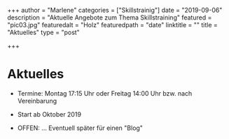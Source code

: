 +++
author = "Marlene"
categories = ["Skillstrainig"]
date = "2019-09-06"
description = "Aktuelle Angebote zum Thema Skillstraining"
featured = "pic03.jpg"
featuredalt = "Holz"
featuredpath = "date"
linktitle = ""
title = "Aktuelles"
type = "post"

+++

# Aktuelles
* Termine: Montag 17:15 Uhr oder Freitag 14:00 Uhr bzw. nach Vereinbarung  

* Start	ab Oktober 2019 

* OFFEN: ... Eventuell später für einen "Blog"